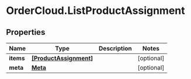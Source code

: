 # OrderCloud.ListProductAssignment

## Properties
Name | Type | Description | Notes
------------ | ------------- | ------------- | -------------
**items** | [**[ProductAssignment]**](ProductAssignment.md) |  | [optional] 
**meta** | [**Meta**](Meta.md) |  | [optional] 


